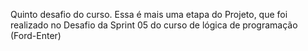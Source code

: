 Quinto desafio do curso. Essa é mais uma etapa do Projeto, que foi realizado no Desafio da Sprint 05 do curso de lógica de programação (Ford-Enter) 
